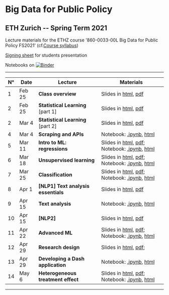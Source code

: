 # Big Data for Public Policy
## ETH Zurich -- Spring Term 2021

Lecture materials for the ETHZ course
'860-0033-00L Big Data for Public Policy FS2021' (cf.[Course syllabus](https://docs.google.com/document/d/1eviJuOoWUjoonxS1LvQJi1kMbmkNUulJtZ31542w100/edit?usp=sharing))

[Signing sheet](https://malkipp.github.io/big_data_policy_2021/slides/students-presentations.md) for students presentation

Notebooks on [![Binder](https://mybinder.org/badge_logo.svg)](https://mybinder.org/v2/gh/MalkIPP/big_data_policy_2021/main)

--------------------

| N°| Date    | Lecture |Materials |
|---------|---------|---------|----------|
|1|Feb 25 |**Class overview** | Slides in [html](https://malkipp.github.io/big_data_policy_2021/slides/0_overview.html), [pdf]()|
|2|Feb 25 |**Statistical Learning** [part 1] | Slides in [html](https://malkipp.github.io/big_data_policy_2021/slides/1-statistical-learning-part1.html), [pdf]()|
|2|Mar 4 |**Statistical Learning** [part 2] | Slides in [html](https://malkipp.github.io/big_data_policy_2021/slides/1-statistical-learning-part2.html), [pdf]()|
|4|Mar 4 |**Scraping and APIs**  | Notebook: [.ipynb](), [html]()|
|5|Mar 11 |**Intro to ML: regressions**  | Slides in [html](), [pdf](); Notebook: [.ipynb](), [html]()|
|6|Mar 18 |**Unsupervised learning**  | Slides in [html](), [pdf](); Notebook: [.ipynb](), [html]()|
|7|Mar 25 |**Classification**  | Slides in [html](), [pdf](); Notebook: [.ipynb](), [html]()|
|8|Apr 1 |**[NLP1] Text analysis essentials**  | Slides in [html](), [pdf]()|
|9|Apr 15 |**Text analysis**  |  Notebook: [.ipynb](), [html]()|
|10|Apr 15 |**[NLP2]**  | Slides in [html](), [pdf]()|
|11|Apr 22 |**Advanced ML**  | Slides in [html](), [pdf](); Notebook: [.ipynb](), [html]()|
|12|Apr 29 |**Research design**  | Slides in [html](), [pdf](); |
|13|Apr 29 |**Developing a Dash application**  |  Notebook: [.ipynb](), [html]()|
|14|May 6 |**Heterogeneous treatment effect**  | Slides in [html](), [pdf](); Notebook: [.ipynb](), [html]()|

--------------------
